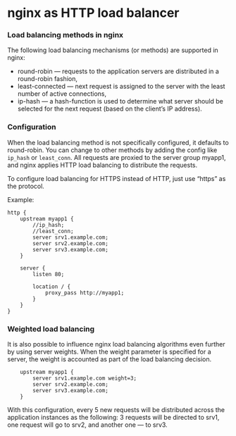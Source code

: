 # nginx as HTTP load balancer

### Load balancing methods in nginx
The following load balancing mechanisms (or methods) are supported in nginx:

* round-robin — requests to the application servers are distributed in a round-robin fashion,
* least-connected — next request is assigned to the server with the least number of active connections,
* ip-hash — a hash-function is used to determine what server should be selected for the next request (based on the client’s IP address).

### Configuration
When the load balancing method is not specifically configured, it defaults to round-robin. You can change to other methods by adding the config like `ip_hash` or `least_conn`. All requests are proxied to the server group myapp1, and nginx applies HTTP load balancing to distribute the requests.

To configure load balancing for HTTPS instead of HTTP, just use “https” as the protocol.


Example:
```
http {
    upstream myapp1 {
        //ip_hash;
        //least_conn;
        server srv1.example.com;
        server srv2.example.com;
        server srv3.example.com;
    }

    server {
        listen 80;

        location / {
            proxy_pass http://myapp1;
        }
    }
}
```

### Weighted load balancing
It is also possible to influence nginx load balancing algorithms even further by using server weights. When the weight parameter is specified for a server, the weight is accounted as part of the load balancing decision.

```
    upstream myapp1 {
        server srv1.example.com weight=3;
        server srv2.example.com;
        server srv3.example.com;
    }
```
With this configuration, every 5 new requests will be distributed across the application instances as the following: 3 requests will be directed to srv1, one request will go to srv2, and another one — to srv3.

